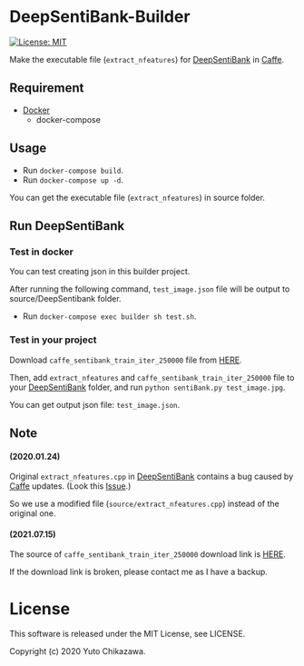 # DeepSentiBank-Builder
[![License: MIT](https://img.shields.io/badge/License-MIT-yellow.svg)](https://opensource.org/licenses/MIT)

Make the executable file (`extract_nfeatures`) for [DeepSentiBank](https://github.com/generalmilk/DeepSentiBank) in [Caffe](https://github.com/BVLC/caffe).

## Requirement
- [Docker](https://www.docker.com/)
  - docker-compose

## Usage
- Run `docker-compose build`.
- Run `docker-compose up -d`.

You can get the executable file (`extract_nfeatures`) in source folder.

## Run DeepSentiBank
### Test in docker
You can test creating json in this builder project.

After running the following command, `test_image.json` file will be output to source/DeepSentibank folder.
- Run `docker-compose exec builder sh test.sh`.

### Test in your project
Download `caffe_sentibank_train_iter_250000` file from [HERE](https://www.dropbox.com/s/lv3p67m21kr3mrg/caffe_sentibank_train_iter_250000?dl=1).

Then, add `extract_nfeatures` and `caffe_sentibank_train_iter_250000` file to your [DeepSentiBank](https://github.com/generalmilk/DeepSentiBank) folder, and run `python sentiBank.py test_image.jpg`. 

You can get output json file: `test_image.json`.



## Note
#### (2020.01.24) 
Original `extract_nfeatures.cpp` in [DeepSentiBank](https://github.com/generalmilk/DeepSentiBank) contains a bug caused by [Caffe](https://github.com/BVLC/caffe) updates. (Look this [Issue](https://github.com/BVLC/caffe/issues/4107).)

So we use a modified file (`source/extract_nfeatures.cpp`) instead of the original one.

#### (2021.07.15) 
The source of `caffe_sentibank_train_iter_250000` download link is [HERE](https://github.com/ColumbiaDVMM/ColumbiaImageSearch/blob/1326ee97ac1f032fdfbd5245c8356f59b254a9b5/cufacesearch/cufacesearch/featurizer/sbcmdline_img_featurizer.py#L18).

If the download link is broken, please contact me as I have a backup.



# License
This software is released under the MIT License, see LICENSE.

Copyright (c) 2020 Yuto Chikazawa.
